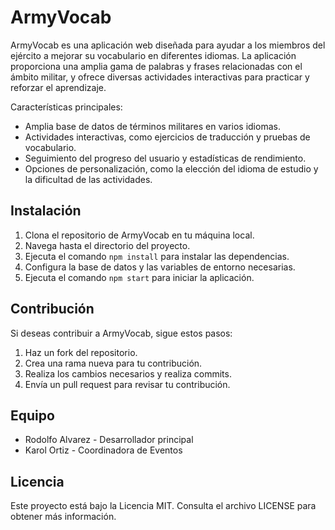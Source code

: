 # ArmyVocab

ArmyVocab es una aplicación web diseñada para ayudar a los miembros del ejército a mejorar su vocabulario en diferentes idiomas. La aplicación proporciona una amplia gama de palabras y frases relacionadas con el ámbito militar, y ofrece diversas actividades interactivas para practicar y reforzar el aprendizaje.

Características principales:
- Amplia base de datos de términos militares en varios idiomas.
- Actividades interactivas, como ejercicios de traducción y pruebas de vocabulario.
- Seguimiento del progreso del usuario y estadísticas de rendimiento.
- Opciones de personalización, como la elección del idioma de estudio y la dificultad de las actividades.

## Instalación

1. Clona el repositorio de ArmyVocab en tu máquina local.
2. Navega hasta el directorio del proyecto.
3. Ejecuta el comando `npm install` para instalar las dependencias.
4. Configura la base de datos y las variables de entorno necesarias.
5. Ejecuta el comando `npm start` para iniciar la aplicación.

## Contribución

Si deseas contribuir a ArmyVocab, sigue estos pasos:

1. Haz un fork del repositorio.
2. Crea una rama nueva para tu contribución.
3. Realiza los cambios necesarios y realiza commits.
4. Envía un pull request para revisar tu contribución.

## Equipo

- Rodolfo Alvarez - Desarrollador principal
- Karol Ortiz - Coordinadora de Eventos

## Licencia

Este proyecto está bajo la Licencia MIT. Consulta el archivo LICENSE para obtener más información.
